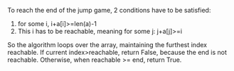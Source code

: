To reach the end of the jump game, 2 conditions have to be satisfied:

1. for some i, i+a[i]>=len(a)-1
2. This i has to be reachable, meaning for some j: j+a[j]>=i

So the algorithm loops over the array, maintaining the furthest index reachable.
If current index>reachable, return False, because the end is not reachable.
Otherwise, when reachable >= end, return True.
